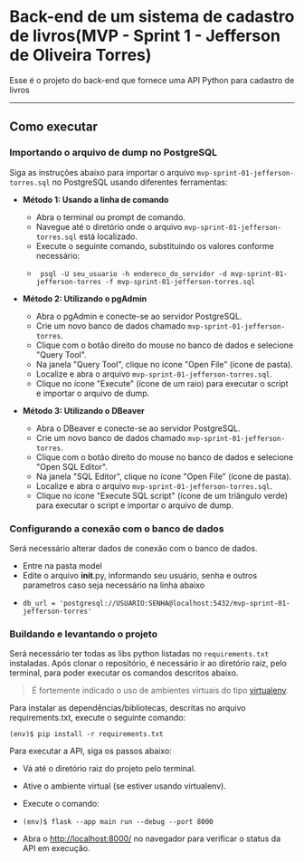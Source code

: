 # Back-end de um sistema de cadastro de livros(MVP - Sprint 1 - Jefferson de Oliveira Torres)

Esse é o projeto do back-end que fornece uma API Python para cadastro de livros

---

## Como executar

### Importando o arquivo de dump no PostgreSQL

Siga as instruções abaixo para importar o arquivo `mvp-sprint-01-jefferson-torres.sql` no PostgreSQL usando diferentes ferramentas:

- **Método 1: Usando a linha de comando**
  * Abra o terminal ou prompt de comando.
  * Navegue até o diretório onde o arquivo `mvp-sprint-01-jefferson-torres.sql` está localizado.
  * Execute o seguinte comando, substituindo os valores conforme necessário:
  * ```
     psql -U seu_usuario -h endereco_do_servidor -d mvp-sprint-01-jefferson-torres -f mvp-sprint-01-jefferson-torres.sql
     ```
  

- **Método 2: Utilizando o pgAdmin**
  * Abra o pgAdmin e conecte-se ao servidor PostgreSQL.
  * Crie um novo banco de dados chamado `mvp-sprint-01-jefferson-torres`.
  * Clique com o botão direito do mouse no banco de dados e selecione "Query Tool".
  * Na janela "Query Tool", clique no ícone "Open File" (ícone de pasta).
  * Localize e abra o arquivo `mvp-sprint-01-jefferson-torres.sql`.
  * Clique no ícone "Execute" (ícone de um raio) para executar o script e importar o arquivo de dump.

- **Método 3: Utilizando o DBeaver**
  * Abra o DBeaver e conecte-se ao servidor PostgreSQL.
  * Crie um novo banco de dados chamado `mvp-sprint-01-jefferson-torres`.
  * Clique com o botão direito do mouse no banco de dados e selecione "Open SQL Editor".
  * Na janela "SQL Editor", clique no ícone "Open File" (ícone de pasta).
  * Localize e abra o arquivo `mvp-sprint-01-jefferson-torres.sql`.
  * Clique no ícone "Execute SQL script" (ícone de um triângulo verde) para executar o script e importar o arquivo de dump.

### Configurando a conexão com o banco de dados
Será necessário alterar dados de conexão com o banco de dados.
  * Entre na pasta model
  * Edite o arquivo __init__.py, informando seu usuário, senha e outros parametros caso seja necessário na linha abaixo
  * ```
    db_url = 'postgresql://USUARIO:SENHA@localhost:5432/mvp-sprint-01-jefferson-torres'
    ```
    
### Buildando e levantando o projeto
Será necessário ter todas as libs python listadas no `requirements.txt` instaladas.
Após clonar o repositório, é necessário ir ao diretório raiz, pelo terminal, para poder executar os comandos descritos abaixo.

> É fortemente indicado o uso de ambientes virtuais do tipo [virtualenv](https://virtualenv.pypa.io/en/latest/installation.html).

Para instalar as dependências/bibliotecas, descritas no arquivo requirements.txt, execute o seguinte comando:
```
(env)$ pip install -r requirements.txt
```

Para executar a API, siga os passos abaixo:

* Vá até o diretório raiz do projeto pelo terminal.
* Ative o ambiente virtual (se estiver usando virtualenv).
* Execute o comando:
* ```
  (env)$ flask --app main run --debug --port 8000
  ```
  
* Abra o [http://localhost:8000/](http://localhost:8000/) no navegador para verificar o status da API em execução.
